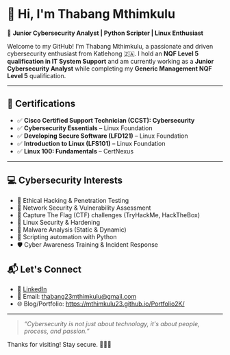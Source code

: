 
# 👋 Hi, I'm Thabang Mthimkulu

🎯 **Junior Cybersecurity Analyst | Python Scripter | Linux Enthusiast**

Welcome to my GitHub! I'm Thabang Mthimkulu, a passionate and driven cybersecurity enthusiast from Katlehong 🇿🇦. I hold an **NQF Level 5 qualification in IT System Support** and am currently working as a **Junior Cybersecurity Analyst** while completing my **Generic Management NQF Level 5** qualification.

---

## 🧠 Certifications

- ✅ **Cisco Certified Support Technician (CCST): Cybersecurity**
- ✅ **Cybersecurity Essentials** – Linux Foundation
- ✅ **Developing Secure Software (LFD121)** – Linux Foundation
- ✅ **Introduction to Linux (LFS101)** – Linux Foundation
- ✅ **Linux 100: Fundamentals** – CertNexus


---

## 💻 Cybersecurity Interests

- 🔐 Ethical Hacking & Penetration Testing
- 📡 Network Security & Vulnerability Assessment
- 🧩 Capture The Flag (CTF) challenges (TryHackMe, HackTheBox)
- 🐧 Linux Security & Hardening
- 🧠 Malware Analysis (Static & Dynamic)
- 📜 Scripting automation with Python
- 🛡️ Cyber Awareness Training & Incident Response

## 📬 Let's Connect

- 💼 [LinkedIn](https://www.linkedin.com/in/thabang-mthimkulu-b27316241/) 
- 📧 Email: thabang23mthimkulu@gmail.com  
- 🌐 Blog/Portfolio: https://mthimkulu23.github.io/Portfolio2K/ 

---

> _“Cybersecurity is not just about technology, it's about people, process, and passion.”_

Thanks for visiting! Stay secure. 👨‍💻🔐
